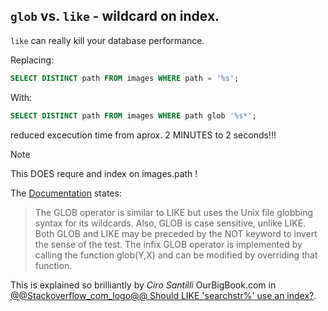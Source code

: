 
## `glob` vs. `like` - wildcard on index.

`like` can really kill your database performance.

Replacing:
```sql
SELECT DISTINCT path FROM images WHERE path = '%s';
```
With:
```sql
SELECT DISTINCT path FROM images WHERE path glob '%s*';
```
reduced excecution time from aprox. 2 MINUTES to 2 seconds!!!

> [!NOTE]
> This DOES requre and index on images.path !

The [Documentation](https://www.sqlite.org/lang_expr.html#glob) states:

> The GLOB operator is similar to LIKE but uses the Unix file globbing syntax for its wildcards. Also, GLOB is case sensitive, unlike LIKE. Both GLOB and LIKE may be preceded by the NOT keyword to invert the sense of the test. The infix GLOB operator is implemented by calling the function glob(Y,X) and can be modified by overriding that function.


This is explained so brilliantly by *Ciro Santilli* OurBigBook.com in [@@Stackoverflow_com_logo@@ Should LIKE 'searchstr%' use an index?](https://stackoverflow.com/a/76512019).
